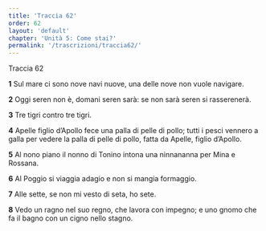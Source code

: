 ```yaml
---
title: 'Traccia 62'
order: 62
layout: 'default'
chapter: 'Unità 5: Come stai?'
permalink: '/trascrizioni/traccia62/'
---
```


Traccia 62

**1** Sul mare ci sono nove navi nuove, una delle nove non vuole navigare.

**2** Oggi seren non è, domani seren sarà: se non sarà seren si rasserenerà.

**3** Tre tigri contro tre tigri.

**4** Apelle figlio d’Apollo fece una palla di pelle di pollo; tutti i pesci vennero a galla per vedere la palla di pelle di pollo, fatta da Apelle, figlio d’Apollo.

**5** Al nono piano il nonno di Tonino intona una ninnananna per Mina e Rossana.

**6** Al Poggio si viaggia adagio e non si mangia formaggio.

**7** Alle sette, se non mi vesto di seta, ho sete.

**8** Vedo un ragno nel suo regno, che lavora con impegno; e uno gnomo che fa il bagno con un cigno nello stagno.
